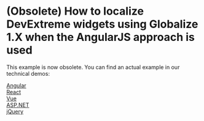 # (Obsolete) How to localize DevExtreme widgets using Globalize 1.X when the AngularJS approach is used

This example is now obsolete. You can find an actual example in our technical demos:

[Angular](https://js.devexpress.com/Demos/WidgetsGallery/Demo/Localization/UsingGlobalize/Angular/Light/)<br/>
[React](https://js.devexpress.com/Demos/WidgetsGallery/Demo/Localization/UsingGlobalize/React/Light/)<br/>
[Vue](https://js.devexpress.com/Demos/WidgetsGallery/Demo/Localization/UsingGlobalize/Vue/Light/)<br/>
[ASP.NET](https://js.devexpress.com/Demos/WidgetsGallery/Demo/Localization/UsingGlobalize/NetCore/Light/)<br/>
[jQuery](https://js.devexpress.com/Demos/WidgetsGallery/Demo/Localization/UsingGlobalize/jQuery/Light/)<br/>
